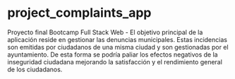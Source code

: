 # project_complaints_app
Proyecto final Bootcamp Full Stack Web - El objetivo principal de la aplicación reside en gestionar las denuncias municipales. Estas incidencias son emitidas por ciudadanos de una misma ciudad y son gestionadas por el ayuntamiento. De esta forma se podría paliar los efectos negativos de la inseguridad ciudadana mejorando la satisfacción y el rendimiento general de los ciudadanos.
